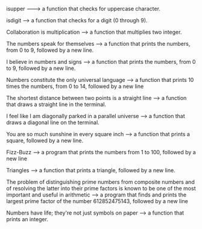 isupper  --->  a function that checks for uppercase character.

isdigit --> a function that checks for a digit (0 through 9).

Collaboration is multiplication --> a function that multiplies two integer.

The numbers speak for themselves --> a function that prints the numbers, from 0 to 9, followed by a new line.

I believe in numbers and signs --> a function that prints the numbers, from 0 to 9, followed by a new line.

Numbers constitute the only universal language --> a function that prints 10 times the numbers, from 0 to 14, followed by a new line

The shortest distance between two points is a straight line --> a function that draws a straight line in the terminal.

 I feel like I am diagonally parked in a parallel universe --> a function that draws a diagonal line on the terminal.

You are so much sunshine in every square inch --> a function that prints a square, followed by a new line.

Fizz-Buzz --> a program that prints the numbers from 1 to 100, followed by a new line

Triangles --> a function that prints a triangle, followed by a new line.

The problem of distinguishing prime numbers from composite numbers and of resolving the latter into their prime factors is known to be one of the most important and useful in arithmetic --> a program that finds and prints the largest prime factor of the number 612852475143, followed by a new line

Numbers have life; they're not just symbols on paper --> a function that prints an integer.

